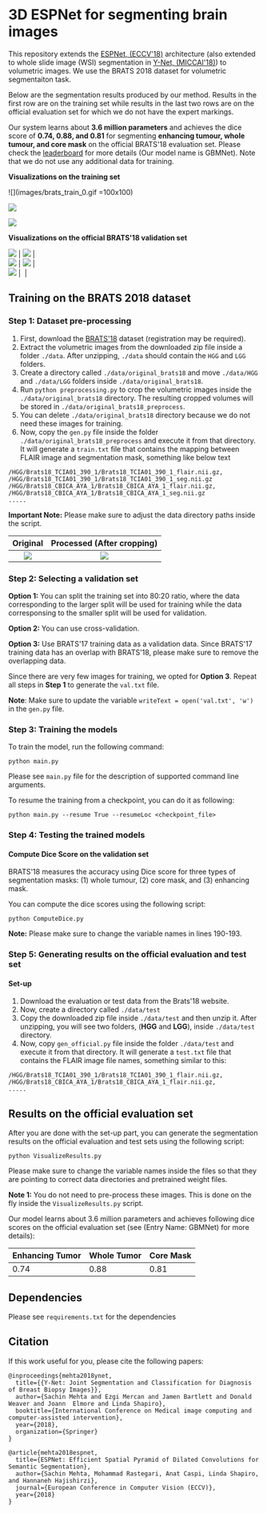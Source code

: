 # 3D ESPNet for segmenting brain images

This repository extends the [ESPNet, (ECCV'18)](https://arxiv.org/abs/1803.06815) architecture (also extended to whole slide image (WSI) segmentation in [Y-Net, (MICCAI'18)](https://arxiv.org/pdf/1806.01313.pdf)) to volumetric images. We use the BRATS 2018 dataset for volumetric segmentaiton task.

Below are the segmentation results produced by our method. Results in the first row are on the training set while results in the last two rows are on the official evaluation set for which we do not have the expert markings. 

Our system learns about **3.6 million parameters** and achieves the dice score of **0.74, 0.88, and 0.81** for segmenting **enhancing tumour, whole tumour, and core mask** on the official BRATS'18 evaluation set. Please check the [leaderboard](https://www.cbica.upenn.edu/BraTS18/lboardValidation.html) for more details (Our model name is GBMNet). Note that we do not use any additional data for training.

**Visualizations on the training set**

![](images/brats_train_0.gif =100x100)

![](images/brats_train_1.gif)

![](images/brats_train_2.gif) 


**Visualizations on the official BRATS'18 validation set**

![](images/brats_val_0.gif)  |  ![](images/brats_val_1.gif)  |  
![](images/brats_val_2.gif)  |  ![](images/brats_val_3.gif)  |  
![](images/brats_val_4.gif)  | ![]() |

## Training on the BRATS 2018 dataset

### Step 1: Dataset pre-processing
 1. First, download the [BRATS'18](https://www.med.upenn.edu/sbia/brats2018/data.html) dataset (registration may be required).
 2. Extract the volumetric images from the downloaded zip file inside a folder ```./data```. After unzipping, ```./data``` should contain the ```HGG``` and ```LGG``` folders.
 3. Create a directory called ```./data/original_brats18``` and move ```./data/HGG``` and ```./data/LGG``` folders inside ```./data/original_brats18```.  
 4. Run ```python preprocessing.py``` to crop the volumetric images inside the ```./data/original_brats18``` directory. The resulting cropped volumes will be stored in ```./data/original_brats18_preprocess```.
 5. You can delete ```./data/original_brats18``` directory because we do not need these images for training.  
 6. Now, copy the ```gen.py``` file inside the folder ```./data/original_brats18_preprocess``` and execute it from that directory. It will generate a ```train.txt```  file that contains the mapping between FLAIR image and segmentation mask, something like below text
 ```
 /HGG/Brats18_TCIA01_390_1/Brats18_TCIA01_390_1_flair.nii.gz, /HGG/Brats18_TCIA01_390_1/Brats18_TCIA01_390_1_seg.nii.gz
/HGG/Brats18_CBICA_AYA_1/Brats18_CBICA_AYA_1_flair.nii.gz, /HGG/Brats18_CBICA_AYA_1/Brats18_CBICA_AYA_1_seg.nii.gz
.....
 ``` 
**Important Note:** Please make sure to adjust the data directory paths inside the script.

Original            |  Processed (After cropping)
:-------------------------:|:-------------------------:
![](images/before.png)  |  ![](images/after.png)

### Step 2: Selecting a validation set
**Option 1:** You can split the training set into 80:20 ratio, where the data corresponding to the larger split will be used for training while the data corresponsing to the smaller split will be used for validation.

**Option 2:** You can use cross-validation.

**Option 3:** Use BRATS'17 training data as a validation data. Since BRATS'17 training data has an overlap with BRATS'18, please make sure to remove the overlapping data. 

Since there are very few images for training, we opted for **Option 3**. Repeat all steps in **Step 1** to generate the ```val.txt``` file.

**Note**: Make sure to update the variable ```writeText = open('val.txt', 'w')```  in the ```gen.py``` file.

### Step 3: Training the models
To train the model, run the following command:
```
python main.py 
```
Please see ```main.py``` file for the description of supported command line arguments.

To resume the training from a checkpoint, you can do it as following:
```
python main.py --resume True --resumeLoc <checkpoint_file> 
``` 

### Step 4: Testing the trained models

#### Compute Dice Score on the validation set
BRATS'18 measures the accuracy using Dice score for three types of segmentation masks: (1) whole tumour, (2) core mask, and (3) enhancing mask. 

You can compute the dice scores using the following script:
```
python ComputeDice.py 
```

**Note:** Please make sure to change the variable names in lines 190-193.

### Step 5: Generating results on the official evaluation and test set

#### Set-up
 1. Download the evaluation or test data from the Brats'18 website.
 2. Now, create a directory called ```./data/test```
 3. Copy the downloaded zip file inside ```./data/test``` and then unzip it. After unzipping, you will see two folders, (**HGG** and **LGG**), inside ```./data/test``` directory.  
 4. Now, copy ```gen_official.py``` file inside the folder ```./data/test``` and execute it from that directory. It will generate a ```test.txt```  file that contains the FLAIR image file names, something similar to this:
 ```
 /HGG/Brats18_TCIA01_390_1/Brats18_TCIA01_390_1_flair.nii.gz, 
/HGG/Brats18_CBICA_AYA_1/Brats18_CBICA_AYA_1_flair.nii.gz, 
.....
 ``` 

## Results on the official evaluation set
After you are done with the set-up part, you can generate the segmentation results on the official evaluation and test sets using the following script:
```
python VisualizeResults.py 
```

Please make sure to change the variable names inside the files so that they are pointing to correct data directories and pretrained weight files.

**Note 1:** You do not need to pre-process these images. This is done on the fly inside the ```VisualizeResults.py``` script.

Our model learns about 3.6 million parameters and achieves following dice scores on the official evaluation set (see  (Entry Name: GBMNet) for more details):

| Enhancing Tumor | Whole Tumor | Core Mask |
| --- | --- | --- |
| 0.74 | 0.88 | 0.81 |

## Dependencies

Please see ```requirements.txt``` for the dependencies

## Citation
If this work useful for you, please cite the following papers:

```
@inproceedings{mehta2018ynet,
  title={{Y-Net: Joint Segmentation and Classification for Diagnosis of Breast Biopsy Images}},
  author={Sachin Mehta and Ezgi Mercan and Jamen Bartlett and Donald Weaver and Joann  Elmore and Linda Shapiro},
  booktitle={International Conference on Medical image computing and computer-assisted intervention},
  year={2018},
  organization={Springer}
}

@article{mehta2018espnet,
  title={ESPNet: Efficient Spatial Pyramid of Dilated Convolutions for Semantic Segmentation},
  author={Sachin Mehta, Mohammad Rastegari, Anat Caspi, Linda Shapiro, and Hannaneh Hajishirzi},
  journal={European Conference in Computer Vision (ECCV)},
  year={2018}
} 
```
